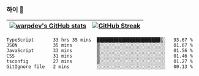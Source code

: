 
### 하이 👋
[![warpdev's GitHub stats](https://github-readme-stats.vercel.app/api?username=warpdev&show_icons=true&theme=vue-dark)](#) |[![GitHub Streak](https://github-readme-streak-stats.herokuapp.com/?user=warpdev&theme=dark)](#)
--- | --- |
<!--START_SECTION:waka-->

```text
TypeScript       33 hrs 35 mins  ███████████████████████▒░   93.67 %
JSON             35 mins         ▒░░░░░░░░░░░░░░░░░░░░░░░░   01.67 %
JavaScript       33 mins         ▒░░░░░░░░░░░░░░░░░░░░░░░░   01.56 %
CSS              31 mins         ▒░░░░░░░░░░░░░░░░░░░░░░░░   01.46 %
tsconfig         27 mins         ▒░░░░░░░░░░░░░░░░░░░░░░░░   01.27 %
GitIgnore file   2 mins          ░░░░░░░░░░░░░░░░░░░░░░░░░   00.13 %
```

<!--END_SECTION:waka-->

<!--
**warpdev/warpdev** is a ✨ _special_ ✨ repository because its `README.md` (this file) appears on your GitHub profile.

Here are some ideas to get you started:

- 🔭 I’m currently working on ...
- 🌱 I’m currently learning ...
- 👯 I’m looking to collaborate on ...
- 🤔 I’m looking for help with ...
- 💬 Ask me about ...
- 📫 How to reach me: ...
- 😄 Pronouns: ...
- ⚡ Fun fact: ...
-->
